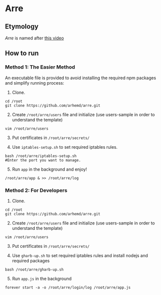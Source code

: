 # Arre

## Etymology
*Arre* is named after [this video](https://www.aparat.com/v/Hugph/ارّه_و_انگلیس!)

## How to run

### Method 1: The Easier Method

An executable file is provided to avoid installing the required npm packages and simplify running process:

1. Clone.
```
cd /root
git clone https://github.com/arhemd/arre.git
```

2. Create `/root/arre/users` file and initialize (use users-sample in order to understand the template)
```
vim /root/arre/users
``` 

3. Put certificates in `/root/arre/secrets/`

4. Use `iptables-setup.sh` to set required iptables rules.
```
bash /root/arre/iptables-setup.sh
#Enter the port you want to manage.
```

5. Run `app` in the background and enjoy!
```
/root/arre/app & >> /root/arre/log
```

### Method 2: For Developers

1. Clone.
```
cd /root
git clone https://github.com/arhemd/arre.git
```

2. Create `/root/arre/users` file and initialize (use users-sample in order to understand the template)
```
vim /root/arre/users
``` 

3. Put certificates in `/root/arre/secrets/`

4. Use `gharb-up.sh` to set required iptables rules and install nodejs and required packages
```
bash /root/arre/gharb-up.sh
```

5. Run `app.js` in the background
```
forever start -a -o /root/arre/login/log /root/arre/app.js
```
